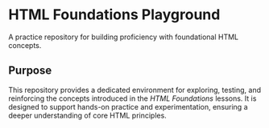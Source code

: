 # HTML Foundations Playground

A practice repository for building proficiency with foundational HTML concepts.

## Purpose

This repository provides a dedicated environment for exploring, testing, and
reinforcing the concepts introduced in the _HTML Foundations_ lessons. It is
designed to support hands-on practice and experimentation, ensuring a deeper
understanding of core HTML principles.
